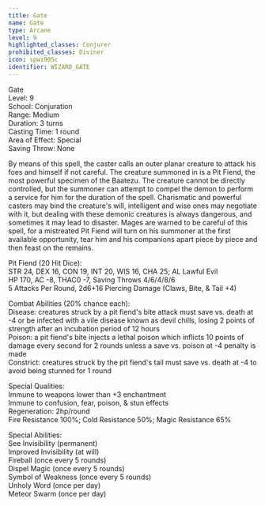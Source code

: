 ```yaml
---
title: Gate
name: Gate
type: Arcane
level: 9
highlighted_classes: Conjurer
prohibited_classes: Diviner
icon: spwi905c
identifier: WIZARD_GATE
---
```

Gate  
Level: 9  
School: Conjuration  
Range: Medium  
Duration: 3 turns  
Casting Time: 1 round  
Area of Effect: Special  
Saving Throw: None  
  
By means of this spell, the caster calls an outer planar creature to attack his foes and himself if not careful. The creature summoned in is a Pit Fiend, the most powerful specimen of the Baatezu. The creature cannot be directly controlled, but the summoner can attempt to compel the demon to perform a service for him for the duration of the spell. Charismatic and powerful casters may bind the creature's will, intelligent and wise ones may negotiate with it, but dealing with these demonic creatures is always dangerous, and sometimes it may lead to disaster. Mages are warned to be careful of this spell, for a mistreated Pit Fiend will turn on his summoner at the first available opportunity, tear him and his companions apart piece by piece and then feast on the remains.  
  
Pit Fiend (20 Hit Dice):  
STR 24, DEX 16, CON 19, INT 20, WIS 16, CHA 25;  AL Lawful Evil  
HP 170, AC -8, THAC0 -7, Saving Throws 4/6/4/8/6  
5 Attacks Per Round, 2d6+16 Piercing Damage (Claws, Bite, &amp; Tail +4)  
  
Combat Abilities (20% chance each):  
Disease: creatures struck by a pit fiend's bite attack must save vs. death at -4 or be infected with a vile disease known as devil chills, losing 2 points of strength after an incubation period of 12 hours  
Poison: a pit fiend's bite injects a lethal poison which inflicts 10 points of damage every second for 2 rounds unless a save vs. poison at -4 penalty is made  
Constrict: creatures struck by the pit fiend's tail must save vs. death at -4 to avoid being stunned for 1 round  
  
Special Qualities:  
Immune to weapons lower than +3 enchantment  
Immune to confusion, fear, poison, &amp; stun effects  
Regeneration: 2hp/round  
Fire Resistance 100%; Cold Resistance 50%; Magic Resistance 65%  
  
Special Abilities:  
See Invisibility (permanent)  
Improved Invisibility (at will)  
Fireball (once every 5 rounds)  
Dispel Magic (once every 5 rounds)  
Symbol of Weakness (once every 5 rounds)  
Unholy Word (once per day)  
Meteor Swarm (once per day)  
